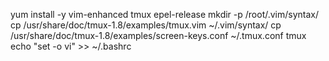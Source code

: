 yum install -y vim-enhanced tmux epel-release
mkdir -p /root/.vim/syntax/
cp /usr/share/doc/tmux-1.8/examples/tmux.vim ~/.vim/syntax/
cp /usr/share/doc/tmux-1.8/examples/screen-keys.conf ~/.tmux.conf
tmux
echo "set -o vi" >> ~/.bashrc

